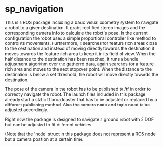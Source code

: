 # sp_navigation
This is a ROS package including a basic visual odometry system to navigate a robot to a given destination. It grabs rectified stereo images and the corresponding camera info to calculate the robot's pose. In the current configuration the robot uses a simple proportional controller like method to control its movements. Furthermore, it searches for feature rich areas close to the destination and instead of moving directly towards the destination it moves towards the feature rich area to keep it in its field of view. When the half distance to the destination has been reached, it runs a bundle adjustment algorithm over the gathered data, again searches for a feature rich area and moves to the next stopover point. When the distance to the destination is below a set threshold, the robot will move directly towards the destination.

The pose of the camera in the robot has to be published to /tf in order to correctly navigate the robot. The launch files included in this package already start a static tf broadcaster that has to be adjusted or replaced by a different publishing method. Also the camera node and topic need to be adjusted accordingly.

Right now the package is designed to navigate a ground robot with 3 DOF but can be adjusted to fit different vehicles.

(Note that the 'node' struct in this package does not represent a ROS node but a camera position at a certain time.
